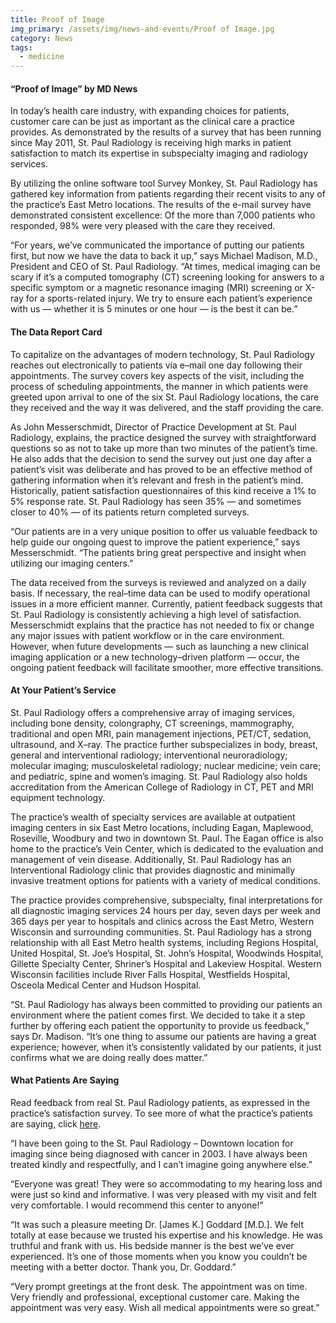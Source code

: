 ```yaml
---
title: Proof of Image
img_primary: /assets/img/news-and-events/Proof of Image.jpg
category: News
tags:
  - medicine
---
```

<h4>“Proof of Image” by MD News</h4><p>In today’s health care industry, with expanding choices for patients, customer care can be just as important as the clinical care a practice provides. As demonstrated by the results of a survey that has been running since May 2011, St. Paul Radiology is receiving high marks in patient satisfaction to match its expertise in subspecialty imaging and radiology services.</p><p>By utilizing the online software tool Survey Monkey, St. Paul Radiology has gathered key information from patients regarding their recent visits to any of the practice’s East Metro locations. The results of the e-mail survey have demonstrated consistent excellence: Of the more than 7,000 patients who responded, 98% were very pleased with the care they received.</p><p>“For years, we’ve communicated the importance of putting our patients first, but now we have the data to back it up,” says Michael Madison, M.D., President and CEO of St. Paul Radiology. “At times, medical imaging can be scary if it’s a computed tomography (CT) screening looking for answers to a specific symptom or a magnetic resonance imaging (MRI) screening or X-ray for a sports-related injury. We try to ensure each patient’s experience with us — whether it is 5 minutes or one hour — is the best it can be.”</p><h4>The Data Report Card</h4><p>To capitalize on the advantages of modern technology, St. Paul Radiology reaches out electronically to patients via e–mail one day following their appointments. The survey covers key aspects of the visit, including the process of scheduling appointments, the manner in which patients were greeted upon arrival to one of the six St. Paul Radiology locations, the care they received and the way it was delivered, and the staff providing the care.</p><p>As John Messerschmidt, Director of Practice Development at St. Paul Radiology, explains, the practice designed the survey with straightforward questions so as not to take up more than two minutes of the patient’s time. He also adds that the decision to send the survey out just one day after a patient’s visit was deliberate and has proved to be an effective method of gathering information when it’s relevant and fresh in the patient’s mind. Historically, patient satisfaction questionnaires of this kind receive a 1% to 5% response rate. St. Paul Radiology has seen 35% — and sometimes closer to 40% — of its patients return completed surveys.</p><p>“Our patients are in a very unique position to offer us valuable feedback to help guide our ongoing quest to improve the patient experience,” says Messerschmidt. “The patients bring great perspective and insight when utilizing our imaging centers.”</p><p>The data received from the surveys is reviewed and analyzed on a daily basis. If necessary, the real–time data can be used to modify operational issues in a more efficient manner. Currently, patient feedback suggests that St. Paul Radiology is consistently achieving a high level of satisfaction. Messerschmidt explains that the practice has not needed to fix or change any major issues with patient workflow or in the care environment. However, when future developments — such as launching a new clinical imaging application or a new technology–driven platform — occur, the ongoing patient feedback will facilitate smoother, more effective transitions.</p><h4>At Your Patient’s Service</h4><p>St. Paul Radiology offers a comprehensive array of imaging services, including bone density, colongraphy, CT screenings, mammography, traditional and open MRI, pain management injections, PET/CT, sedation, ultrasound, and X–ray. The practice further subspecializes in body, breast, general and interventional radiology; interventional neuroradiology; molecular imaging; musculoskeletal radiology; nuclear medicine; vein care; and pediatric, spine and women’s imaging. St. Paul Radiology also holds accreditation from the American College of Radiology in CT, PET and MRI equipment technology.</p><p>The practice’s wealth of specialty services are available at outpatient imaging centers in six East Metro locations, including Eagan, Maplewood, Roseville, Woodbury and two in downtown St. Paul. The Eagan office is also home to the practice’s Vein Center, which is dedicated to the evaluation and management of vein disease. Additionally, St. Paul Radiology has an Interventional Radiology clinic that provides diagnostic and minimally invasive treatment options for patients with a variety of medical conditions.</p><p>The practice provides comprehensive, subspecialty, final interpretations for all diagnostic imaging services 24 hours per day, seven days per week and 365 days per year to hospitals and clinics across the East Metro, Western Wisconsin and surrounding communities. St. Paul Radiology has a strong relationship with all East Metro health systems, including Regions Hospital, United Hospital, St. Joe’s Hospital, St. John’s Hospital, Woodwinds Hospital, Gillette Specialty Center, Shriner’s Hospital and Lakeview Hospital. Western Wisconsin facilities include River Falls Hospital, Westfields Hospital, Osceola Medical Center and Hudson Hospital.</p><p>“St. Paul Radiology has always been committed to providing our patients an environment where the patient comes first. We decided to take it a step further by offering each patient the opportunity to provide us feedback,” says Dr. Madison. “It’s one thing to assume our patients are having a great experience; however, when it’s consistently validated by our patients, it just confirms what we are doing really does matter.”</p><h4>What Patients Are Saying</h4><p>Read feedback from real St. Paul Radiology patients, as expressed in the practice’s satisfaction survey. To see more of what the practice’s patients are saying, click <a href=" http://www.stpaulradiology.com/about/our-patients-speak" target="_blank">here</a>.</p><p>“I have been going to the St. Paul Radiology – Downtown location for imaging since being diagnosed with cancer in 2003. I have always been treated kindly and respectfully, and I can’t imagine going anywhere else.”</p><p>“Everyone was great! They were so accommodating to my hearing loss and were just so kind and informative. I was very pleased with my visit and felt very comfortable. I would recommend this center to anyone!”</p><p>“It was such a pleasure meeting Dr. [James K.] Goddard [M.D.]. We felt totally at ease because we trusted his expertise and his knowledge. He was truthful and frank with us. His bedside manner is the best we’ve ever experienced. It’s one of those moments when you know you couldn’t be meeting with a better doctor. Thank you, Dr. Goddard.”</p><p>“Very prompt greetings at the front desk. The appointment was on time. Very friendly and professional, exceptional customer care. Making the appointment was very easy. Wish all medical appointments were so great.”</p>